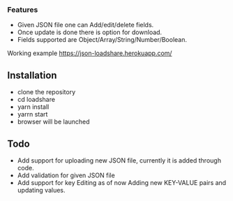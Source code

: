 ### Features

- Given JSON file one can Add/edit/delete fields.
- Once update is done there is option for download.
- Fields supported are Object/Array/String/Number/Boolean.

Working example https://json-loadshare.herokuapp.com/

## Installation
- clone the repository
- cd loadshare
- yarn install
- yarrn start
- browser will be launched

## Todo

- Add support for uploading new JSON file, currently it is added through code.
- Add validation for given JSON file
- Add support for key Editing as of now Adding new KEY-VALUE pairs and updating values.
